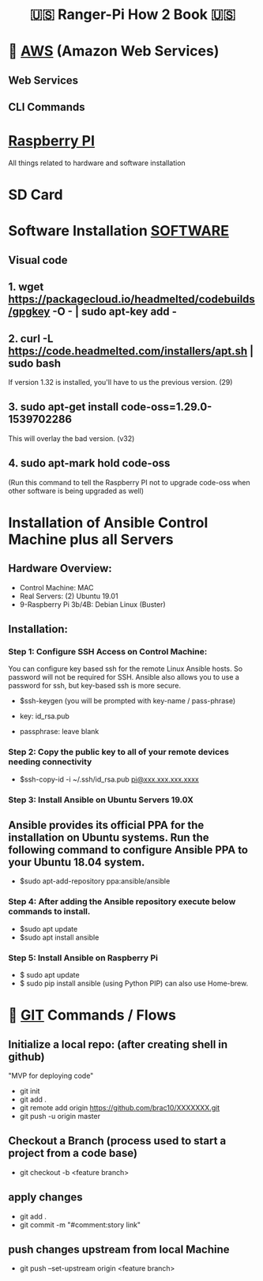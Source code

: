 <p align="center">
<h1 align="center">
 🇺🇸 Ranger-Pi How 2 Book 🇺🇸
</h1>
</p>

# 🚀 [AWS](/AWS/index.html) (Amazon Web Services)

## Web Services

## CLI Commands

# [Raspberry PI](/RaspberryPI/index.html)

All things related to hardware and software installation

# SD Card

# Software Installation [SOFTWARE](/SOFTBWARE/index.html)

## Visual code

## 1. wget https://packagecloud.io/headmelted/codebuilds/gpgkey -O - | sudo apt-key add -

## 2. curl -L https://code.headmelted.com/installers/apt.sh | sudo bash

If version 1.32 is installed, you'll have to us the previous version. (29)

## 3. sudo apt-get install code-oss=1.29.0-1539702286

This will overlay the bad version. (v32)

## 4. sudo apt-mark hold code-oss

(Run this command to tell the Raspberry PI not to upgrade code-oss when other software is being upgraded as well)

# Installation of Ansible Control Machine plus all Servers

## Hardware Overview:

- Control Machine: MAC
- Real Servers: (2) Ubuntu 19.01
- 9-Raspberry Pi 3b/4B: Debian Linux (Buster)

## Installation:

### Step 1: Configure SSH Access on Control Machine:

You can configure key based ssh for the remote Linux Ansible hosts. So password will not be required for SSH. Ansible also allows you to use a password for ssh, but key-based ssh is more secure.

- \$ssh-keygen
  (you will be prompted with key-name / pass-phrase)

- key: id_rsa.pub
- passphrase: leave blank

### Step 2: Copy the public key to all of your remote devices needing connectivity

- \$ssh-copy-id -i ~/.ssh/id_rsa.pub pi@xxx.xxx.xxx.xxxx

### Step 3: Install Ansible on Ubuntu Servers 19.0X

## Ansible provides its official PPA for the installation on Ubuntu systems. Run the following command to configure Ansible PPA to your Ubuntu 18.04 system.

- \$sudo apt-add-repository ppa:ansible/ansible

### Step 4: After adding the Ansible repository execute below commands to install.

- \$sudo apt update
- \$sudo apt install ansible

### Step 5: Install Ansible on Raspberry Pi

- \$ sudo apt update
- \$ sudo pip install ansible (using Python PIP) can also use Home-brew.

# 🚀 [GIT](/GIT/index.html) Commands / Flows

## Initialize a local repo: (after creating shell in github)

"MVP for deploying code"

- git init
- git add .
- git remote add origin https://github.com/brac10/XXXXXXX.git
- git push -u origin master

## Checkout a Branch (process used to start a project from a code base)

- git checkout -b &lt;feature branch&gt;

## apply changes

- git add .
- git commit -m "#comment:story link"

## push changes upstream from local Machine

- git push –set-upstream origin &lt;feature branch&gt;

